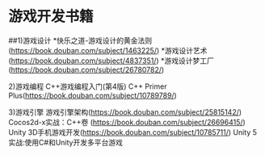 # 游戏开发书籍

##1)游戏设计
*快乐之道-游戏设计的黄金法则(https://book.douban.com/subject/1463225/)
*游戏设计艺术(https://book.douban.com/subject/4837351/)
*游戏设计梦工厂 (https://book.douban.com/subject/26780782/)


2)游戏编程
C++游戏编程入门(第4版) 
C++ Primer Plus(https://book.douban.com/subject/10789789/)

3)游戏引擎
游戏引擎架构(https://book.douban.com/subject/25815142/)
Cocos2d-x实战：C++卷 (https://book.douban.com/subject/26696415/)
Unity 3D手机游戏开发(https://book.douban.com/subject/10785711/)
Unity 5实战:使用C#和Unity开发多平台游戏
